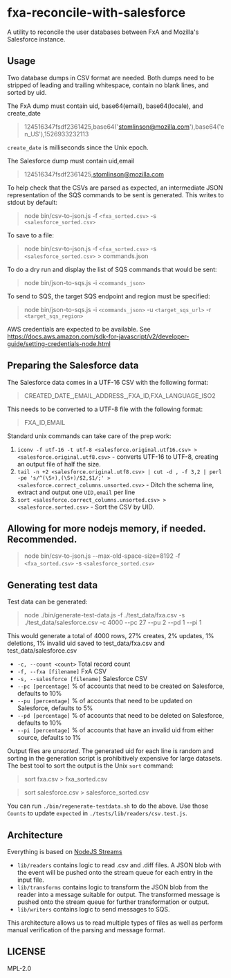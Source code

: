 # fxa-reconcile-with-salesforce

A utility to reconcile the user databases between FxA and Mozilla's
Salesforce instance.

## Usage

Two database dumps in CSV format are needed. Both dumps need to be stripped of
leading and trailing whitespace, contain no blank lines, and sorted by uid.

The FxA dump must contain uid, base64(email), base64(locale), and create_date

> 124516347fsdf2361425,base64('stomlinson@mozilla.com'),base64('en_US'),1526933232113

`create_date` is milliseconds since the Unix epoch.

The Salesforce dump must contain uid,email

> 124516347fsdf2361425,stomlinson@mozilla.com

To help check that the CSVs are parsed as expected, an intermediate JSON
representation of the SQS commands to be sent is generated. This writes
to stdout by default:

> node bin/csv-to-json.js -f `<fxa_sorted.csv>` -s `<salesforce_sorted.csv>`

To save to a file:

> node bin/csv-to-json.js -f `<fxa_sorted.csv>` -s `<salesforce_sorted.csv>` &gt; commands.json

To do a dry run and display the list of SQS commands that would be sent:

> node bin/json-to-sqs.js -i `<commands_json>`

To send to SQS, the target SQS endpoint and region must be specified:

> node bin/json-to-sqs.js -i `<commands_json>` -u `<target_sqs_url>` -r `<target_sqs_region>`

AWS credentials are expected to be available.
See https://docs.aws.amazon.com/sdk-for-javascript/v2/developer-guide/setting-credentials-node.html

## Preparing the Salesforce data

The Salesforce data comes in a UTF-16 CSV with the following format:

> CREATED_DATE_,EMAIL_ADDRESS_,FXA_ID,FXA_LANGUAGE_ISO2

This needs to be converted to a UTF-8 file with the following format:

> FXA_ID,EMAIL

Standard unix commands can take care of the prep work:

1. `iconv -f utf-16 -t utf-8 <salesforce.original.utf16.csv> > <salesforce.original.utf8.csv>` - converts UTF-16 to UTF-8, creating an output file of half the size.
2. `tail -n +2 <salesforce.original.utf8.csv> | cut -d , -f 3,2 | perl -pe 's/^(\S+),(\S+)/$2,$1/;' > <salesforce.correct_columns.unsorted.csv>` - Ditch the schema line, extract and output one `UID,email` per line
3. `sort <salesforce.correct_columns.unsorted.csv> > <salesforce.sorted.csv>` - Sort the CSV by UID.

## Allowing for more nodejs memory, if needed. Recommended.

> node bin/csv-to-json.js --max-old-space-size=8192 -f `<fxa_sorted.csv>` -s `<salesforce_sorted.csv>`

## Generating test data
Test data can be generated:

> node ./bin/generate-test-data.js -f ./test_data/fxa.csv -s ./test_data/salesforce.csv -c 4000 --pc 27 --pu 2 --pd 1 --pi 1

This would generate a total of 4000 rows, 27% creates, 2% updates, 1% deletions, 1% invalid uid saved to test_data/fxa.csv and test_data/salesforce.csv

* `-c, --count <count>`          Total record count
* `-f, --fxa [filename]`         FxA CSV
* `-s, --salesforce [filename]`  Salesforce CSV
* `--pc [percentage]`            % of accounts that need to be created on Salesforce, defaults to 10%
* `--pu [percentage]`            % of accounts that need to be updated on Salesforce, defaults to 5%
* `--pd [percentage]`            % of accounts that need to be deleted on Salesforce, defaults to 10%
* `--pi [percentage]`            % of accounts that have an invalid uid from either source, defaults to 1%

Output files are *unsorted*. The generated uid for each line is random and sorting in
the generation script is prohibitively expensive for large datasets. The best tool
to sort the output is the Unix `sort` command:

> sort fxa.csv > fxa_sorted.csv

> sort salesforce.csv > salesforce_sorted.csv

You can run `./bin/regenerate-testdata.sh` to do the above. Use those `Counts` to update `expected` in `./tests/lib/readers/csv.test.js`.

## Architecture

Everything is based on [NodeJS Streams](https://nodejs.org/api/stream.html)

* `lib/readers` contains logic to read .csv and .diff files. A JSON blob with the event will be pushed onto the stream queue for each entry in the input file.
* `lib/transforms` contains logic to transform the JSON blob from the reader into a message suitable for output. The transformed message is pushed onto the stream queue for further transformation or output.
* `lib/writers` contains logic to send messages to SQS.

This architecture allows us to read multiple types of files as well as perform manual verification of the parsing and message format.

## LICENSE

MPL-2.0
